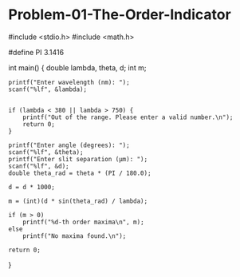 # Problem-01-The-Order-Indicator
#include <stdio.h>
#include <math.h>

#define PI 3.1416

int main() {
    double lambda, theta, d;
    int m;

    printf("Enter wavelength (nm): ");
    scanf("%lf", &lambda);


    if (lambda < 380 || lambda > 750) {
        printf("Out of the range. Please enter a valid number.\n");
        return 0;
    }

    printf("Enter angle (degrees): ");
    scanf("%lf", &theta);
    printf("Enter slit separation (µm): ");
    scanf("%lf", &d);
    double theta_rad = theta * (PI / 180.0);

    d = d * 1000;

    m = (int)(d * sin(theta_rad) / lambda);

    if (m > 0)
        printf("%d-th order maxima\n", m);
    else
        printf("No maxima found.\n");

    return 0;
}

